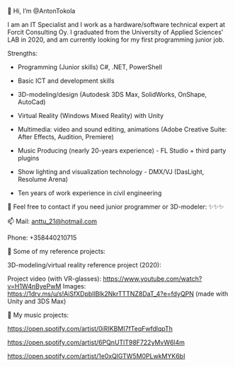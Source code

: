 👋 Hi, I’m @AntonTokola

I am an IT Specialist and I work as a hardware/software technical expert at Forcit Consulting Oy.
I graduated from the University of Applied Sciences' LAB in 2020, and am currently looking for my first programming junior job.

Strengths:

- Programming (Junior skills) C#, .NET, PowerShell 
- Basic ICT and development skills
- 3D-modeling/design (Autodesk 3DS Max, SolidWorks, OnShape, AutoCad)
- Virtual Reality (Windows Mixed Reality) with Unity

- Multimedia: video and sound editing, animations (Adobe Creative Suite: After Effects, Audition, Premiere)
- Music Producing (nearly 20-years experience) - FL Studio + third party plugins 
- Show lighting and visualization technology - DMX/VJ (DasLight, Resolume Arena)
- Ten years of work experience in civil engineering

💞️ Feel free to contact if you need junior programmer or 3D-modeler: ✨✨✨

📫 Mail: anttu_21@hotmail.com

Phone: +358440210715


🌱 Some of my reference projects:

3D-modeling/virtual reality reference project (2020):

Project video (with VR-glasses): https://www.youtube.com/watch?v=H1W4nByePwM
Images: https://1drv.ms/u/s!AiSfXDpbllBIk2NkrTTTNZ8DaT_4?e=fdyQPN
(made with Unity and 3DS Max)

👀 My music projects:

https://open.spotify.com/artist/0iRIKBMI7fTeqFwfdlqpTh

https://open.spotify.com/artist/6PQnUTlT98F722yMvW6l4m

https://open.spotify.com/artist/1e0xQlGTW5M0PLwkMYK6bI
